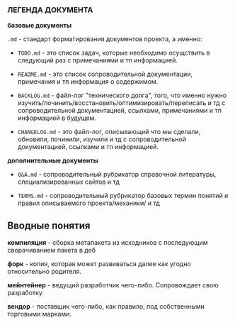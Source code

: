 

### ЛЕГЕНДА ДОКУМЕНТА

**базовые документы**

`.md` - стандарт форматирования документов проекта, а именно:

- `TODO.md` - это список задач, которые необходимо осущствить в следующий раз с примечаниями и тп информацией.

- `README.md` - это список сопроводительной документации, примечания и тп информация о содержимом.

- `BACKLOG.md` - файл-лог "технического долга", того, что именно нужно изучить/починить/восстановить/оптимизировать/переписать и тд с сопроводительной документацией, ссылками, примечаниями и тп информацией в будущем.
  
- `CHANGELOG.md` - это файл-лог, описывающий что мы сделали, обновили, починили, изучили и тд с сопроводительной документацией, ссылками и тп информацией.


**дополнительные документы**

- `Q&A.md` - сопроводительный рубрикатор справочной литературы, специализированных сайтов и тд

- `TERMS.md` - сопроводительный рубрикатор базовых термин понятий и правил описываемого проекта/механики/ и тд


## Вводные понятия

**компиляция** - сборка метапакета из исходников с последующим сворачиванием пакета в деб

**форк** - копия, которая может развиваться далее как угодно относительно родителя.

**мейнтейнер** - ведущий разработчик чего-либо. Сопровождает свою разработку.

**вендор** - поставщик чего-либо, как правило, под собственными торговыми марками.



